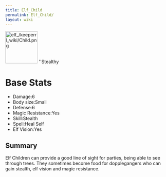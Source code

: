 ```yaml
---
title: Elf_Child
permalink: Elf_Child/
layout: wiki
---
```


<img src="elf_/keeperrl_wiki/Child.png" title="fig:elf_/keeperrl_wiki/Child.png" alt="elf_/keeperrl_wiki/Child.png" width="100" />
''Stealthy

Base Stats
==========

-   Damage:6
-   Body size:Small
-   Defense:6
-   Magic Resistance:Yes
-   Skill:Stealth
-   Spell:Heal Self
-   Elf Vision:Yes

Summary
-------

Elf Children can provide a good line of sight for parties, being able to
see through trees. They sometimes become food for dopplegangers who can
gain stealth, elf vision and magic resistance.
